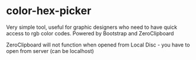 # color-hex-picker
Very simple tool, useful for graphic designers who need to have quick access to rgb color codes. Powered by Bootstrap and ZeroClipboard

ZeroClipboard will not function when opened from Local Disc - you have to open from server (can be localhost)
